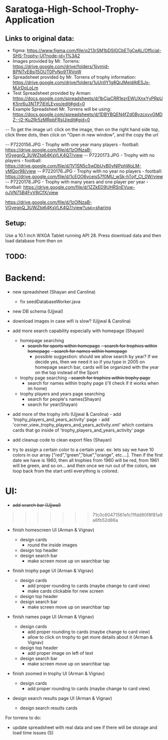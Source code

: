 # Saratoga-High-School-Trophy-Application


## Links to original data:
- figma: https://www.figma.com/file/q213rSM1bDSIGCbETgCeAL/Official-SHS-Trophy-UI?node-id=1%3A2
- Images provided by Mr. Torrens: https://drive.google.com/drive/folders/1jjymid-BPNTvE8sj15OUT0PvNo9TRVqW
- Spreadsheet provided by Mr. Torrens of trophy information: https://drive.google.com/drive/folders/1uUnlIY1g8QrJMeidAtESJx-MJrDoLoLm
- Test Spreadsheet provided by Arman: https://docs.google.com/spreadsheets/d/1bCjaCRR1ezrEWUXnxYyPRpUK5nr6u3NTP7iEitLEyxo/edit#gid=0
- Example Spreadsheet Mr. Torrens will be using: https://docs.google.com/spreadsheets/d/1DBYBQEN4fZd0ByzcxvvGMDZ--I2-Ku2Rr5zMRpbFRsU/edit#gid=0


-- To get the image url: click on the image, then on the right hand side top, click three dots, then click on "Open in new window", and the copy the url


-- P7220156.JPG - Trophy with one year many players - football: https://drive.google.com/file/d/1zOlNzaB-VGyegnQ_3UWZtq64KsVLK4Q7/view
-- P7220173.JPG - Trophy with no players - football:  https://drive.google.com/file/d/1V1SN5c5wDbUyB0yNlPphWoLM-yMQor98/view
-- P7220176.JPG - Trophy with no year no players - football: https://drive.google.com/file/d/1cEOO6vceis57f0MU_wSk-hTojf_Ct_0W/view
-- P7220178.JPG - Trophy with many years and one player per year - football: https://drive.google.com/file/d/1ZZkED9UHRSnEVuw-oJVN75B4FvV8jCfX/view

https://drive.google.com/file/d/1zOlNzaB-VGyegnQ_3UWZtq64KsVLK4Q7/view?usp=sharing


## Setup:

Use a 10.1 inch WXGA Tablet running API 28. Press download data and then load database from then on

## TODO:

# Backend:
- new spreadsheet (Shayan and Carolina)
  - fix seedDatabaseWorker.java
  
- new DB schema (Ujjwal)
  
- download images in case wifi is slow? (Ujjwal & Carolina)
- add more search capability especially with homepage (Shayan)
  - homepage searching
    - <s> search for sports within homepage</s>
    ~~- search for trophies within homepage~~
    ~~- search for names within homepage~~
      - possible suggestion: should we allow search by year? If we decide yes, then we need it so if you type in 2005 on homepage search bar, cards will be organized with the year on the top instead of the Sport
   - trophy page searching
      ~~- search for trophies within trophy page~~
      - search for names within trophy page (i'll check if it works when im home)
   - trophy players and years page searching
      - search for people's names(Shayan)
      - search for year(Shayan)
- add more of the trophy info (Ujjwal & Carolina)
      - add 'trophy_players_and_years_activity' page
      - add 'corner_view_trophy_players_and_years_activity.xml' which contains cards that go inside of      'trophy_players_and_years_activity' page
- add cleanup code to clean export files (Shayan)
- try to assign a certain color to a certain year. ex: lets say we have 10 colors in our array ["red","green","blue","orange", etc....]. Then if the first date we have is 1960, then all trophies from 1960 will be red, from 1961 will be green, and so on... and then once we run out of the colors, we loop back from the start until everything is colored.

# UI:
- ~~add search bar (Ujjwal)~~

>>>>>>> 71c0c60471561e1c11fdd90f8f81a9a6fb52d86a
- finish homescreen UI (Arman & Vignav) 
  - design cards
    - round the inside images
  - design top header
  - design search bar
    - make screen move up on searchbar tap

- finish trophy page UI (Arman & Vignav) 
  - design cards
    - add proper rounding to cards (maybe change to card view)
    - make cards clickable for new screen
  - design top header 
  - design search bar
    - make screen move up on searchbar tap

- finish names page UI (Arman & Vignav) 
  - design cards
    - add proper rounding to cards (maybe change to card view)
    - allow to click on trophy to get more details about it (Arman & Vignav)
  - design top header 
    - add proper image on left of text
  - design search bar
    - make screen move up on searchbar tap

- finish zoomed in trophy UI (Arman & Vignav)
  - design cards
      - add proper rounding to cards (maybe change to card view)

- design search results page UI (Arman & Vignav)
  - design search results cards
  
  
For torrens to do:
- update spreadsheet with real data and see if there will be storage and load time issues (S)
